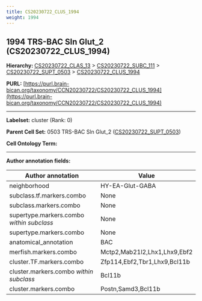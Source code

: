 ```yaml
---
title: CS20230722_CLUS_1994
weight: 1994
---
```

## 1994 TRS-BAC Sln Glut_2 (CS20230722_CLUS_1994)
<b>Hierarchy: </b>
[CS20230722_CLAS_13](../CS20230722_CLAS_13) >
[CS20230722_SUBC_111](../CS20230722_SUBC_111) >
[CS20230722_SUPT_0503](../CS20230722_SUPT_0503) >
[CS20230722_CLUS_1994](../CS20230722_CLUS_1994)

**PURL:** [https://purl.brain-bican.org/taxonomy/CCN20230722/CS20230722_CLUS_1994](https://purl.brain-bican.org/taxonomy/CCN20230722/CS20230722_CLUS_1994)

---


**Labelset:** cluster (Rank: 0)

**Parent Cell Set:** 0503 TRS-BAC Sln Glut_2 ([CS20230722_SUPT_0503](../CS20230722_SUPT_0503))



**Cell Ontology Term:** 

[MARKER GENES.]: #


---

[TRANSFERRED ANNOTATIONS.]: #


[AUTHOR ANNOTATION FIELDS.]: #


**Author annotation fields:**

| Author annotation | Value |
|-------------------|-------|
|neighborhood|HY-EA-Glut-GABA|
|subclass.tf.markers.combo|None|
|subclass.markers.combo|None|
|supertype.markers.combo _within subclass_|None|
|supertype.markers.combo|None|
|anatomical_annotation|BAC|
|merfish.markers.combo|Mctp2,Mab21l2,Lhx1,Lhx9,Ebf2|
|cluster.TF.markers.combo|Zfp114,Ebf2,Tbr1,Lhx9,Bcl11b|
|cluster.markers.combo _within subclass_|Bcl11b|
|cluster.markers.combo|Postn,Samd3,Bcl11b|
